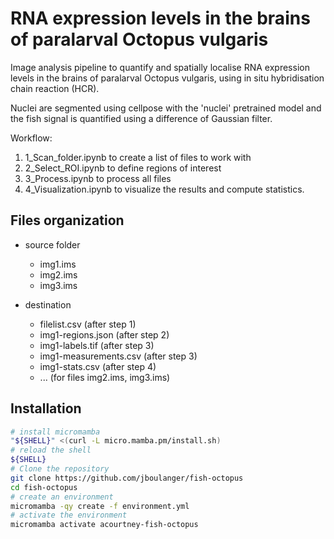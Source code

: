 # RNA expression levels in the brains of paralarval Octopus vulgaris

Image analysis pipeline to quantify and spatially localise RNA expression levels in the brains of paralarval Octopus vulgaris, using in situ hybridisation chain reaction (HCR).

Nuclei are segmented using cellpose with the 'nuclei' pretrained model and the fish signal is quantified using a difference of Gaussian filter.

Workflow:
1. 1_Scan_folder.ipynb to create a list of files to work with
2. 2_Select_ROI.ipynb to define regions of interest
3. 3_Process.ipynb to process all files
3. 4_Visualization.ipynb to visualize the results and compute statistics.

## Files organization
- source folder
    - img1.ims
    - img2.ims
    - img3.ims

- destination
    - filelist.csv (after step 1)
    - img1-regions.json (after step 2)
    - img1-labels.tif (after step 3)
    - img1-measurements.csv (after step 3)
    - img1-stats.csv (after step 4)
    - ... (for files img2.ims, img3.ims)
    
## Installation

```bash
# install micromamba
"${SHELL}" <(curl -L micro.mamba.pm/install.sh)
# reload the shell
${SHELL}
# Clone the repository
git clone https://github.com/jboulanger/fish-octopus
cd fish-octopus
# create an environment
micromamba -qy create -f environment.yml
# activate the environment 
micromamba activate acourtney-fish-octopus
```


